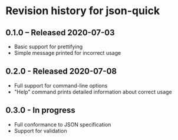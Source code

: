 # Revision history for json-quick

## 0.1.0 – Released 2020-07-03
 - Basic support for prettifying
 - Simple message printed for incorrect usage

## 0.2.0 - Released 2020-07-08
 - Full support for command-line options
 - "Help" command prints detailed information about correct usage

## 0.3.0 - In progress
 - Full conformance to JSON specification
 - Support for validation
